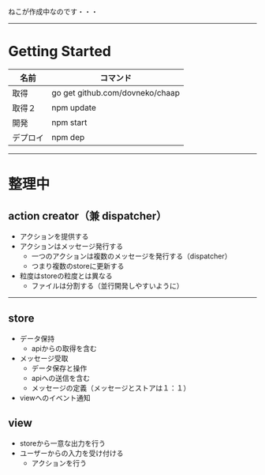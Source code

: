 ねこが作成中なのです・・・

***

# Getting Started

|名前 |   コマンド    |
|-----  |   ----    |
|取得    |   go get github.com/dovneko/chaap|
|取得２  |   npm update|
|開発|npm start|
|デプロイ|npm dep|

***

# 整理中

## action creator（兼 dispatcher）
- アクションを提供する
- アクションはメッセージ発行する
    - 一つのアクションは複数のメッセージを発行する（dispatcher）
    - つまり複数のstoreに更新する
- 粒度はstoreの粒度とは異なる
    - ファイルは分割する（並行開発しやすいように）

***

## store
- データ保持
    - apiからの取得を含む
- メッセージ受取
    - データ保存と操作
    - apiへの送信を含む
    - メッセージの定義（メッセージとストアは１：１）
- viewへのイベント通知

## view
- storeから一意な出力を行う
- ユーザーからの入力を受け付ける
    - アクションを行う